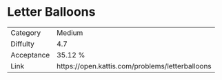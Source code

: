 # Letter Balloons

<table>
    <tr>
        <td>Category</td>
        <td>Medium</td>
    </tr>
    <tr>
        <td>Diffulty</td>
        <td>4.7</td>
    </tr>
    <tr>
        <td>Acceptance</td>
        <td>35.12 %</td>
    </tr>
    <tr>
        <td>Link</td>
        <td>https://open.kattis.com/problems/letterballoons</td>
    </tr>
</table>